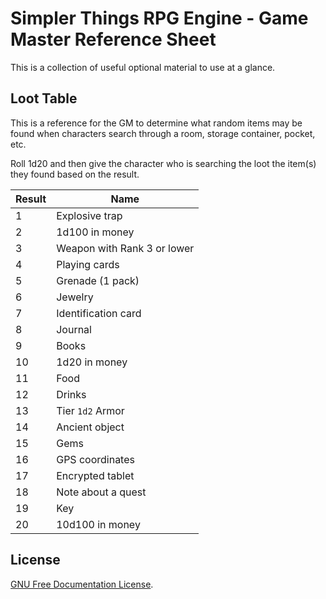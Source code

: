 # Simpler Things RPG Engine - Game Master Reference Sheet

This is a collection of useful optional material to use at a glance.

## Loot Table

This is a reference for the GM to determine what random items may be found when characters search through a room, storage container, pocket, etc.

Roll 1d20 and then give the character who is searching the loot the item(s) they found based on the result.

| Result | Name |
| ------ | ---- |
| 1 | Explosive trap |
| 2 | 1d100 in money |
| 3 | Weapon with Rank 3 or lower |
| 4 | Playing cards |
| 5 | Grenade (1 pack) |
| 6 | Jewelry |
| 7 | Identification card |
| 8 | Journal |
| 9 | Books |
| 10 | 1d20 in money
| 11 | Food |
| 12 | Drinks |
| 13 | Tier `1d2` Armor |
| 14 | Ancient object |
| 15 | Gems |
| 16 | GPS coordinates |
| 17 | Encrypted tablet |
| 18 | Note about a quest |
| 19 | Key |
| 20 | 10d100 in money |

## License

[GNU Free Documentation License](https://www.gnu.org/licenses/fdl-1.3.en.html).
